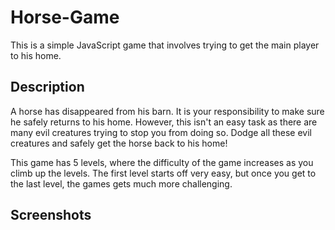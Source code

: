 # Horse-Game
This is a simple JavaScript game that involves trying to get the main player to his home. 

## Description
A horse has disappeared from his barn. It is your responsibility to make sure he safely returns to his home. However, this isn't an easy task as there are many evil creatures trying to stop you from doing so. Dodge all these evil creatures and safely get the horse back to his home!


This game has 5 levels, where the difficulty of the game increases as you climb up the levels. The first level starts off very easy, but once you get to the last level, the games gets much more challenging.  


## Screenshots

